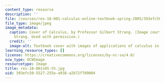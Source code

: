 ```yaml
---
content_type: resource
description: ''
file: /courses/res-18-001-calculus-online-textbook-spring-2005/393efc505527255ea938a2b72f789004_res-18-001s05-th.jpg
file_type: image/jpeg
image_metadata:
  caption: Cover of Calculus, by Professor Gilbert Strang. (Image courtesy of Gilbert
    Strang. Used with permission.)
  credit: ''
  image-alt: Textbook cover with images of applications of calculus in real-life situations.
learning_resource_types: []
license: https://creativecommons.org/licenses/by-nc-sa/4.0/
ocw_type: OCWImage
resourcetype: Image
title: res-18-001s05-th.jpg
uid: 393efc50-5527-255e-a938-a2b72f789004
---
```

